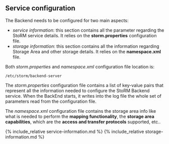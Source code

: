 ## Service configuration

The Backend needs to be configured for two main aspects:

- _service information_: this section contains all the parameter regarding the StoRM service details. It relies on the **storm.properties** configuration file.
- _storage information_: this section contains all the information regarding Storage Area and other storage details. It relies on the **namespace.xml** file.

Both _storm.properties_ and _namespace.xml_ configuration file location is:

    /etc/storm/backend-server

The _storm.properties_ configuration file contains a list of key-value pairs that represent all the information needed to configure the StoRM Backend service.  When the BackEnd starts, it writes into the log file the whole set of parameters read from the configuration file.

The _namespace.xml_ configuration file contains the storage area info like what is needed to perform the **mapping functionality**, the **storage area capabilities**, which are the **access and transfer protocols** supported, etc..

{% include_relative service-information.md %}
{% include_relative storage-information.md %}
